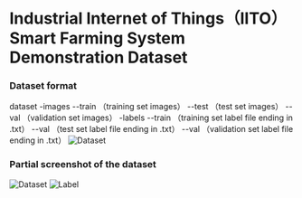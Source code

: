 # Industrial Internet of Things（IITO） Smart Farming System Demonstration Dataset
### Dataset format
dataset
     -images
       	--train    （training set images）
        --test        （test set images）
        --val        （validation set images）
     -labels
       	--train  （training set label file ending in .txt）
        --val			（test set label file ending in .txt）
       	--val			（validation set label file ending in .txt）
![Dataset](https://github.com/user-attachments/assets/ca935348-15dc-4e14-9e17-760f38178971)

### Partial screenshot of the dataset
![Dataset](https://github.com/user-attachments/assets/1f6fa525-41ff-4ddb-98bc-8c88e58260dd)
![Label](https://github.com/user-attachments/assets/2d516fd1-a342-4a3c-adf8-4643a205d5c8)
